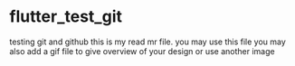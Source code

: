 # flutter_test_git
testing git and github
this is my read mr file.
you may use this file
you may also add a gif file to give overview of your design or use another image
